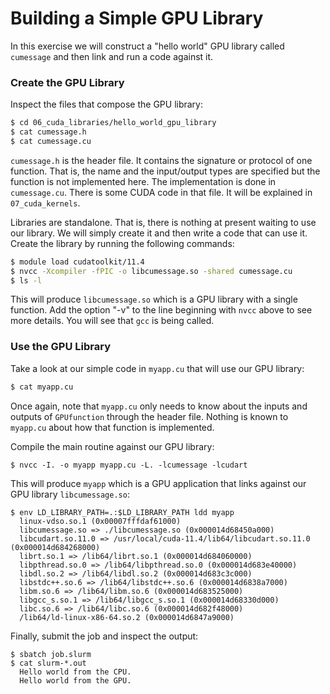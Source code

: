 # Building a Simple GPU Library

In this exercise we will construct a "hello world" GPU library called `cumessage` and then link and run a code against it.

### Create the GPU Library

Inspect the files that compose the GPU library:

```bash
$ cd 06_cuda_libraries/hello_world_gpu_library
$ cat cumessage.h
$ cat cumessage.cu
```

`cumessage.h` is the header file. It contains the signature or protocol of one function. That is, the name and the input/output types are specified but the function is not implemented here. The implementation is done in `cumessage.cu`. There is some CUDA code in that file. It will be explained in `07_cuda_kernels`.

Libraries are standalone. That is, there is nothing at present waiting to use our library. We will simply create it and then write a code that can use it. Create the library by running the following commands:

```bash
$ module load cudatoolkit/11.4
$ nvcc -Xcompiler -fPIC -o libcumessage.so -shared cumessage.cu
$ ls -l
```

This will produce `libcumessage.so` which is a GPU library with a single function. Add the option "-v" to the line beginning with `nvcc` above to see more details. You will see that `gcc` is being called.

### Use the GPU Library

Take a look at our simple code in `myapp.cu` that will use our GPU library:

```bash
$ cat myapp.cu
```

Once again, note that `myapp.cu` only needs to know about the inputs and outputs of `GPUfunction` through the header file. Nothing is known to `myapp.cu` about how that function is implemented.

Compile the main routine against our GPU library:

```
$ nvcc -I. -o myapp myapp.cu -L. -lcumessage -lcudart
```

This will produce `myapp` which is a GPU application that links against our GPU library `libcumessage.so`:

```
$ env LD_LIBRARY_PATH=.:$LD_LIBRARY_PATH ldd myapp
  linux-vdso.so.1 (0x00007fffdaf61000)
  libcumessage.so => ./libcumessage.so (0x000014d68450a000)
  libcudart.so.11.0 => /usr/local/cuda-11.4/lib64/libcudart.so.11.0 (0x000014d684268000)
  librt.so.1 => /lib64/librt.so.1 (0x000014d684060000)
  libpthread.so.0 => /lib64/libpthread.so.0 (0x000014d683e40000)
  libdl.so.2 => /lib64/libdl.so.2 (0x000014d683c3c000)
  libstdc++.so.6 => /lib64/libstdc++.so.6 (0x000014d6838a7000)
  libm.so.6 => /lib64/libm.so.6 (0x000014d683525000)
  libgcc_s.so.1 => /lib64/libgcc_s.so.1 (0x000014d68330d000)
  libc.so.6 => /lib64/libc.so.6 (0x000014d682f48000)
  /lib64/ld-linux-x86-64.so.2 (0x000014d6847a9000)
  ```
Finally, submit the job and inspect the output:
  
```
$ sbatch job.slurm
$ cat slurm-*.out
  Hello world from the CPU.
  Hello world from the GPU.
```
